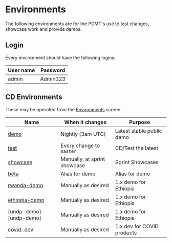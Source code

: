 # Environments

The following environments are for the PCMT's use to test changes, showcase
work and provide demos.

## Login

Every environment should have the following logins:

| User name | Password |
|-----------|----------|
| admin     | Admin123 |

## CD Environments

These may be operated from the [Environments][gitlab-env] screen.

| Name                           | When it changes              | Purpose                      |
|--------------------------------|------------------------------|------------------------------|
| [demo][demo]                   | Nightly (3am UTC)            | Latest stable public demo    |
| [test][test]                   | Every change to `master`     | CD/Test the latest           |
| [showcase][show]               | Manually, at sprint showcase | Sprint Showcases             |
| [beta][beta]                   | Alias for demo               | Alias for demo               |
| [rwanda-demo][rwanda-demo]     | Manually as desired          | 1.x demo for Ethiopia        |
| [ethiopia-demo][ethiopia-demo] | Manually as desired          | 1.x demo for Ethiopia        |
| [undp-demo][undp-demo]         | Manually as desired          | 1.x demo for Ethiopia        |
| [covid-dev][covid-dev]         | Manually as desired          | 1.x dev for COVID products   |

[gitlab-env]: https://gitlab.com/pcmt/pcmt/environments
[demo]: https://demo.productcatalog.io
[test]: https://test.pcmt.villagereach.org
[show]: https://showcase.pcmt.villagereach.org
[beta]: http://beta.pcmt.villagereach.org
[rwanda-demo]: https://rwanda-demo.productcatalog.io
[ethiopia-demo]: https://ethiopia-demo.productcatalog.io
[covid-dev]: https://covid-dev.productcatalog.io